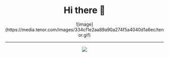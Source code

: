 <h1 align="center">Hi there 👋</h1>

<div align="center">
![image](https://media.tenor.com/images/334cf1e2aa89a90a274f5a4040d1a6ec/tenor.gif)
</div>

<hr>

<div align="center">
    <a href="https://www.facebook.com/ahmed2.atef"><img src="https://img.shields.io/badge/ahmed%20m.atef-blue?style=flat&logo=facebook&logoColor=white&logoWidth=20"/></a>
</div>


<!-- 👉[my facebook](https://www.facebook.com/ahmed2.atef) -->

<!--
**ahmedatef1610/ahmedatef1610** is a ✨ _special_ ✨ repository because its `README.md` (this file) appears on your GitHub profile.

Here are some ideas to get you started:

- 🔭 I’m currently working on ...
- 🌱 I’m currently learning ...
- 👯 I’m looking to collaborate on ...
- 🤔 I’m looking for help with ...
- 💬 Ask me about ...
- 📫 How to reach me: ...
- 😄 Pronouns: ...
- ⚡ Fun fact: ...
-->
